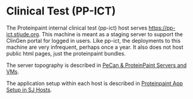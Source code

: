 # Clinical Test (PP-ICT)

The Proteinpaint internal clinical test (pp-ict) host serves https://pp-ict.stjude.org. This machine
is meant as a staging server to support the ClinGen portal for logged in users. Like pp-ict, the deployments
to this machine are very infrequent, perhaps once a year. It also does not host public html pages,
just the proteinpaint bundles.

The server topography is described in
[PeCan & ProteinPaint Servers and VMs](https://wiki.stjude.org/pages/viewpage.action?pageId=35528744).

The application setup within each host is described in
[Proteinpaint App Setup in SJ Hosts](https://wiki.stjude.org/display/compbio/Proteinpaint+App+Setup+in+SJ+Hosts).
